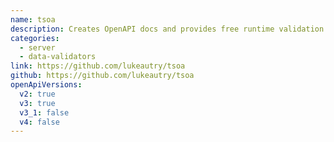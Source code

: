 ```yaml
---
name: tsoa
description: Creates OpenAPI docs and provides free runtime validation for your Koa, Express, Hapi (and more) services
categories:
  - server
  - data-validators
link: https://github.com/lukeautry/tsoa
github: https://github.com/lukeautry/tsoa
openApiVersions:
  v2: true
  v3: true
  v3_1: false
  v4: false
---
```

